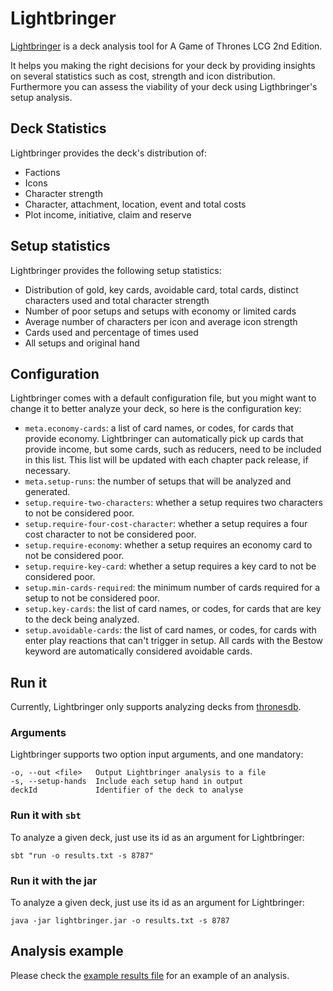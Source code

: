 # Lightbringer

[Lightbringer](https://thronesdb.com/card/01058) is a deck analysis tool for A Game of Thrones LCG 2nd Edition.

It helps you making the right decisions for your deck by providing insights on several statistics such as cost, strength
and icon distribution. Furthermore you can assess the viability of your deck using Ligthbringer's setup analysis.


## Deck Statistics

Lightbringer provides the deck's distribution of:

* Factions
* Icons
* Character strength
* Character, attachment, location, event and total costs
* Plot income, initiative, claim and reserve


## Setup statistics

Lightbringer provides the following setup statistics:

* Distribution of gold, key cards, avoidable card, total cards, distinct characters used and total character strength
* Number of poor setups and setups with economy or limited cards
* Average number of characters per icon and average icon strength
* Cards used and percentage of times used
* All setups and original hand


## Configuration

Lightbringer comes with a default configuration file, but you might want to change it to better analyze your deck, so
here is the configuration key:

* `meta.economy-cards`: a list of card names, or codes, for cards that provide economy. Lightbringer can automatically
pick up cards that provide income, but some cards, such as reducers, need to be included in this list. This list will be
updated with each chapter pack release, if necessary.
* `meta.setup-runs`: the number of setups that will be analyzed and generated.
* `setup.require-two-characters`: whether a setup requires two characters to not be considered poor.
* `setup.require-four-cost-character`: whether a setup requires a four cost character to not be considered poor.
* `setup.require-economy`: whether a setup requires an economy card to not be considered poor.
* `setup.require-key-card`: whether a setup requires a key card to not be considered poor.
* `setup.min-cards-required`: the minimum number of cards required for a setup to not be considered poor.
* `setup.key-cards`: the list of card names, or codes, for cards that are key to the deck being analyzed.
* `setup.avoidable-cards`: the list of card names, or codes, for cards with enter play reactions that can't trigger in
setup. All cards with the Bestow keyword are automatically considered avoidable cards.


## Run it

Currently, Lightbringer only supports analyzing decks from [thronesdb](http://thronesdb.com).

### Arguments

Lightbringer supports two option input arguments, and one mandatory:

    -o, --out <file>   Output Lightbringer analysis to a file
    -s, --setup-hands  Include each setup hand in output
    deckId             Identifier of the deck to analyse


### Run it with `sbt`
To analyze a given deck, just use its id as an argument for Lightbringer:

    sbt "run -o results.txt -s 8787"

### Run it with the jar
To analyze a given deck, just use its id as an argument for Lightbringer:

    java -jar lightbringer.jar -o results.txt -s 8787


## Analysis example

Please check the [example results file](example-results.txt) for an example of an analysis.
